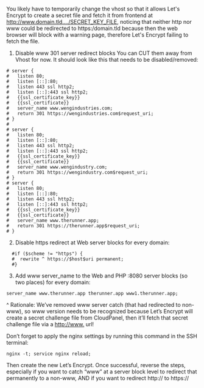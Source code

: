 You likely have to temporarily change the vhost so that it allows Let's Encrypt to create a secret file and fetch it from frontend at http://www.domain.tld..../SECRET_KEY_FILE, noticing that neither http nor www could be redirected to https:/domain.tld because then the web browser will block with a warning page, therefore Let's Encrypt failing to fetch the file.

1. Disable www 301 server redirect blocks
You can CUT them away from Vhost for now. It should look like this that needs to be disabled/removed:
```
# server {  
#   listen 80;  
#   listen [::]:80;  
#   listen 443 ssl http2;  
#   listen [::]:443 ssl http2;  
#   {{ssl_certificate_key}}  
#   {{ssl_certificate}}  
#   server_name www.wengindustries.com;  
#   return 301 https://wengindustries.com$request_uri;  
# }  
#   
# server {  
#   listen 80;  
#   listen [::]:80;  
#   listen 443 ssl http2;  
#   listen [::]:443 ssl http2;  
#   {{ssl_certificate_key}}  
#   {{ssl_certificate}}  
#   server_name www.wengindustry.com;  
#   return 301 https://wengindustry.com$request_uri;  
# }  
# server {  
#   listen 80;  
#   listen [::]:80;  
#   listen 443 ssl http2;  
#   listen [::]:443 ssl http2;  
#   {{ssl_certificate_key}}  
#   {{ssl_certificate}}  
#   server_name www.therunner.app;  
#   return 301 https://therunner.app$request_uri;  
# }
```


2. Disable https redirect at Web server blocks for every domain:
```
  #if ($scheme != "https") {  
  #  rewrite ^ https://$host$uri permanent;  
  #}
```

3. Add www server_name to the Web and PHP :8080 server blocks (so two places) for every domain:
```
server_name www.therunner.app therunner.app www1.therunner.app;
```
^ Rationale: We’ve removed www server catch (that had redirected to non-www), so www version needs to be recognized because Let’s Encrypt will create a secret challenge file from CloudPanel, then it’ll fetch that secret challenge file via a [http://www.](http://www.) url!

Don’t forget to apply the nginx settings by running this command in the SSH terminal:
```
nginx -t; service nginx reload;
```

Then create the new Let’s Encrypt. Once successful, reverse the steps, especially if you want to catch “www” at a server block level to redirect that permanently to a non-www, AND if you want to redirect http:// to https://